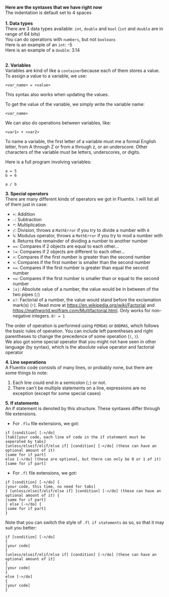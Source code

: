**Here are the syntaxes that we have right now**<br>The indentation is default set to 4 spaces<br><br>
**1. Data types**<br>
There are 3 data types available: `int`, `double` and `bool` (`int` and `double` are in range of 64 bits)<br>
You can do operations with `numbers`, but not `booleans`<br>
Here is an example of an `int`: -5<br>
Here is an example of a `double`: 3.14<br><br>

**2. Variables**<br>
Variables are kind of like a `container`because each of them stores a value.<br>
To assign a value to a variable, we use:
```
<var_name> = <value>
```
This syntax also works when updating the values.<Br>

To get the value of the variable, we simply write the variable name:
```
<var_name>
```

We can also do operations between variables, like:
```
<var1> + <var2>
```

To name a variable, the first letter of a variable must me a formal English letter, from A through Z or from a through z, or an underscore. Other characters of the variable must be letters, underscores, or digits.<br>

Here is a full program involving variables:
```
a = 5
b = 6

a / b
```

**3. Special operators**<br>
There are many different kinds of operators we got in Fluentix. I will list all of them just in case:
- `+`: Addition
- `-`: Subtraction
- `*`: Multiplication
- `/`: Division, throws a `MathError` if you try to divide a number with `0`
- `%`: Modulus operator, throws a `MathError` if you try to mod a number with `0`. Returns the remainder of dividing a number to another number
- `==`: Compares if 2 objects are equal to each other...
- `!=`: Compares if 2 objects are different to each other...
- `>`: Compares if the first number is greater than the second number
- `<`: Compares if the first number is smaller than the second number
- `>=`: Compares if the first number is greater than equal the second number
- `<=`: Compares if the first number is smaller than or equal to the second number
- `|x|`: Absolute value of a number, the value would be in between of the two pipes (`|`)
- `x!`: Factorial of a number, the value would stand before the exclamation mark(s) (`!`). Read more at https://en.wikipedia.org/wiki/Factorial and https://mathworld.wolfram.com/Multifactorial.html. Only works for non-negative integers. `0! = 1`<br>

The order of operation is performed using `PEMDAS` or `BODMAS`, which follows the basic rules of operation. You can include left parentheses and right parentheses to change the precedence of some operation (`(`, `)`).<br>
We also got some special operator that you might not have seen in other language (by syntax), which is the absolute value operator and factorial operator<br>

**4. Line seperations**<br>
A Fluentix code consists of many lines, or probably none, but there are some things to note:
1. Each line could end in a semicolon (`;`) or not.
2. There can't be multiple statements on a line, expressions are no exception (except for some special cases)

**5. If statements**<br>
An if statement is denoted by this structure. These syntaxes differ through file extensions.
- For `.flu` file extensions, we got:
```
if [condition] [->/do]
[tab][your code, each line of code in the if statement must be seperated by tabs]
[unless/elseif/elif/else if] [condition] [->/do] (these can have an optional amount of it)
[same for if part]
else [->/do] (these are optional, but there can only be 0 or 1 of it)
[same for if part]
```
- For `.fl` file extensions, we got:
```
if [condition] [->/do] {
[your code, this time, no need for tabs]
} [unless/elseif/elif/else if] [condition] [->/do] (these can have an optional amount of it) {
[same for if part]
} else [->/do] {
[same for if part]
}
```

Note that you can switch the style of `.fl if statements` as so, so that it may suit you better:
```
if [condition] [->/do]
{
[your code]
}
[unless/elseif/elif/else if] [condition] [->/do] (these can have an optional amount of it]
{
[your code]
}
else [->/do]
{
[your code]
}
```
